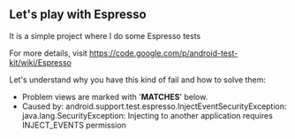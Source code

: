 ## Let's play with Espresso

It is a simple project where I do some Espresso tests

For more details, visit https://code.google.com/p/android-test-kit/wiki/Espresso


Let's understand why you have this kind of fail and how to solve them:

* Problem views are marked with '****MATCHES****' below.
* Caused by: android.support.test.espresso.InjectEventSecurityException: java.lang.SecurityException: Injecting to another application requires INJECT_EVENTS permission
